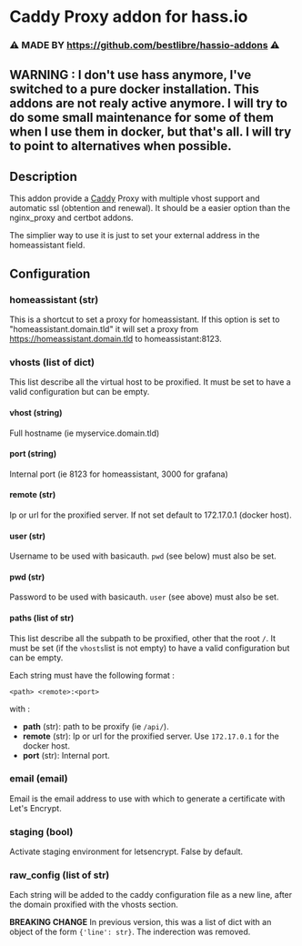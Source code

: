 # Caddy Proxy addon for hass.io


###    ⚠️  MADE BY https://github.com/bestlibre/hassio-addons ⚠️
## **WARNING** : I don't use hass anymore, I've switched to a pure docker installation. This addons are not realy active anymore. I will try to do some small maintenance for some of them when I use them in docker, but that's all. I will try to point to alternatives when possible.


## Description

This addon provide a [Caddy](https://caddyserver.com/) Proxy with multiple vhost support and automatic ssl (obtention and renewal). It should be a easier option than the nginx_proxy and certbot addons.

The simplier way to use it is just to set your external address in the homeassistant field.

## Configuration
### homeassistant (str)

This is a shortcut to set a proxy for homeassistant. If this option is set to "homeassistant.domain.tld" it will set a proxy from https://homeassistant.domain.tld to homeassistant:8123.

### vhosts (list of dict)

This list describe all the virtual host to be proxified. It must be set to have a valid configuration but can be empty.

#### vhost (string)

Full hostname (ie myservice.domain.tld)

#### port (string)

Internal port (ie 8123 for homeassistant, 3000 for grafana)

#### remote (str)

Ip or url for the proxified server. If not set default to 172.17.0.1 (docker host).

#### user (str)

Username to be used with basicauth. `pwd` (see below) must also be set.

#### pwd (str)

Password to be used with basicauth. `user` (see above) must also be set.

#### paths (list of str)

This list describe all the subpath to be proxified, other that the root `/`. It must be set (if the `vhosts`list is not empty) to have a valid configuration but can be empty.

Each string must have the following format :

```
<path> <remote>:<port>
```

with :

- **path** (str): path to be proxify (ie `/api/`).
- **remote** (str): Ip or url for the proxified server. Use `172.17.0.1` for the docker host.
- **port** (str): Internal port.

### email (email)

Email is the email address to use with which to generate a certificate with Let's Encrypt.

### staging (bool)

Activate staging  environment for letsencrypt. False by default.

### raw_config (list of str)

Each string will be added to the caddy configuration file as a new line, after the domain proxified with the vhosts section.

**BREAKING CHANGE** In previous version, this was a list of dict with an object of the form `{'line': str}`. The inderection was removed.
